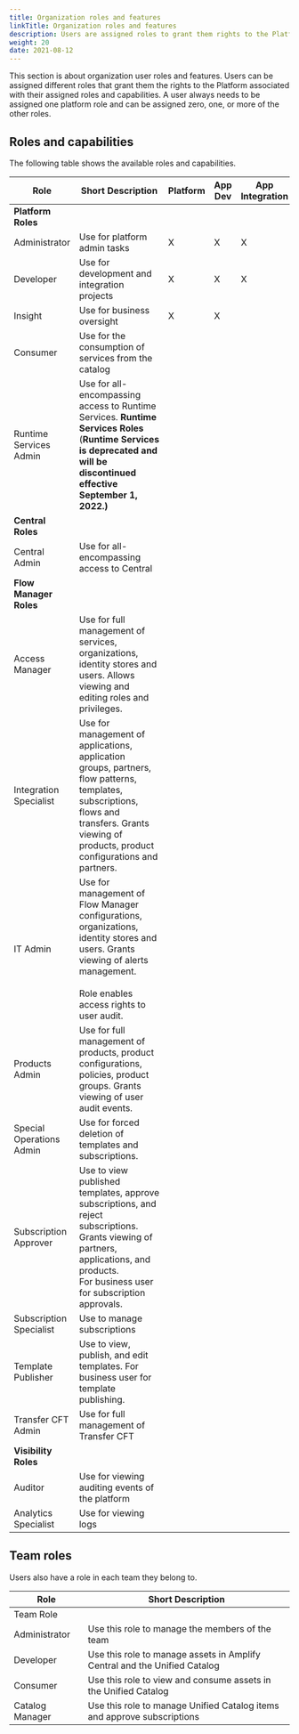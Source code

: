 ```yaml
---
title: Organization roles and features
linkTitle: Organization roles and features
description: Users are assigned roles to grant them rights to the Platform.
weight: 20
date: 2021-08-12
---
```


This section is about organization user roles and features. Users can be assigned different roles that grant them the rights to the Platform associated with their assigned roles and capabilities. A user always needs to be assigned one platform role and can be assigned zero, one, or more of the other roles.

## Roles and capabilities

The following table shows the available roles and capabilities.

| Role | Short Description | Platform | App Dev | App Integration | Central | Catalog | ARS | MBaaS | Teams | Audit | Monitor | Flow Manager |
| --- | --- | --- | --- | --- | --- | --- | --- | --- | --- | --- | --- | --- |
| **Platform Roles** |
| Administrator | Use for platform admin tasks | X | X | X | X | X |  |  | X |  |  |  |
| Developer | Use for development and integration projects | X | X | X | X | X | X | X | X |  |  |  |
| Insight | Use for business oversight | X | X |  |  |  |  |  |  |  |  |  |
| Consumer | Use for the consumption of services from the catalog |  |  |  |  | X |  |  |  |  |  |  |
| Runtime Services Admin | Use for all-encompassing access to Runtime Services. **Runtime Services Roles** (**Runtime Services is deprecated and will be discontinued effective September 1, 2022.)** |  |  |  |  |  | X | X |  |  |  |  |
| **Central Roles** |
| Central Admin | Use for all-encompassing access to Central |  |  |  | X | X |  |  |  |  |  |  |
| **Flow Manager Roles** |
| Access Manager | Use for full management of services, organizations, identity stores and users. Allows viewing and editing roles and privileges. |  |  |  |  |  |  |  |  |  |  | X |
| Integration Specialist | Use for management of applications, application groups, partners, flow patterns, templates, subscriptions, flows and transfers. Grants viewing of products, product configurations and partners. |  |  |  |  |  |  |  |  |  |  | X |
| IT Admin | Use for management of Flow Manager configurations, organizations, identity stores and users. Grants viewing of alerts management.<br /><br />Role enables access rights to user audit. |  |  |  |  |  |  |  |  |  |  | X |
| Products Admin | Use for full management of products, product configurations, policies, product groups. Grants viewing of user audit events. |  |  |  |  |  |  |  |  |  |  | X |
| Special Operations Admin | Use for forced deletion of templates and subscriptions. |  |  |  |  |  |  |  |  |  |  | X |
| Subscription Approver | Use to view published templates, approve subscriptions, and reject subscriptions. Grants viewing of partners, applications, and products. For business user for subscription approvals. |  |  |  |  |  |  |  |  |  |  | X |
| Subscription Specialist | Use to manage subscriptions |  |  |  |  |  |  |  |  |  |  | X |
| Template Publisher | Use to view, publish, and edit templates. For business user for template publishing. |  |  |  |  |  |  |  |  |  |  | X |
| Transfer CFT Admin | Use for full management of Transfer CFT |  |  |  |  |  |  |  |  |  |  | X |
| **Visibility Roles** |
| Auditor | Use for viewing auditing events of the platform |  |  |  |  |  |  |  |  | X |  |  |
| Analytics Specialist | Use for viewing logs |  |  |  |  |  |  |  |  |  | X |  |

## Team roles

Users also have a role in each team they belong to.

| Role | Short Description |
| --- | --- |
| Team Role |
| Administrator | Use this role to manage the members of the team |
| Developer | Use this role to manage assets in Amplify Central and the Unified Catalog |
| Consumer | Use this role to view and consume assets in the Unified Catalog |
| Catalog Manager | Use this role to manage Unified Catalog items and approve subscriptions |
